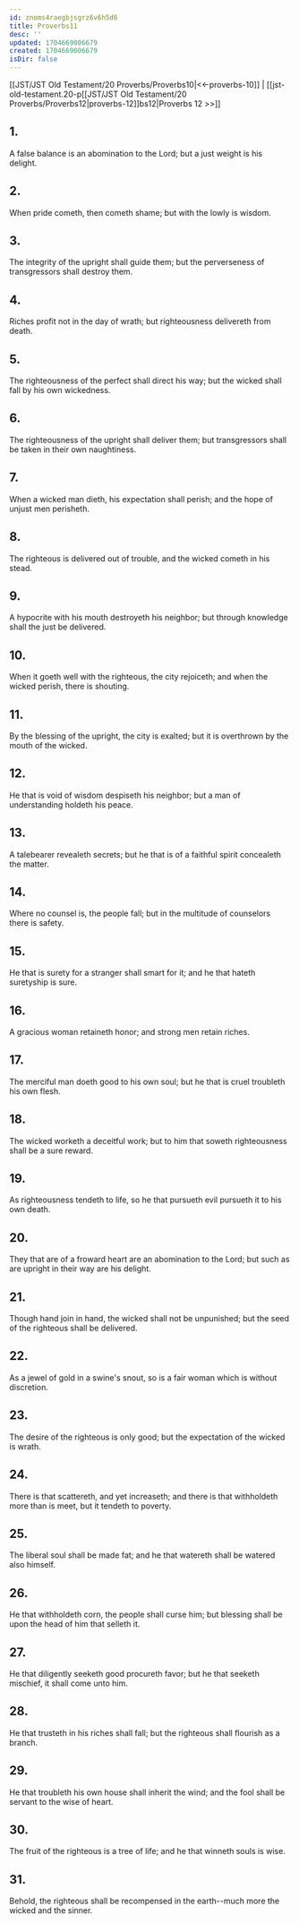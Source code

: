 ```yaml
---
id: znoms4raegbjsgrz6v6h5d6
title: Proverbs11
desc: ''
updated: 1704669006679
created: 1704669006679
isDir: false
---
```

[[JST/JST Old Testament/20 Proverbs/Proverbs10|<<-proverbs-10]] | [[jst-old-testament.20-p[[JST/JST Old Testament/20 Proverbs/Proverbs12|proverbs-12]]bs12|Proverbs 12 >>]]
## 1.
A false balance is an abomination to the Lord; but a just weight is his delight.
## 2.
When pride cometh, then cometh shame; but with the lowly is wisdom.
## 3.
The integrity of the upright shall guide them; but the perverseness of transgressors shall destroy them.
## 4.
Riches profit not in the day of wrath; but righteousness delivereth from death.
## 5.
The righteousness of the perfect shall direct his way; but the wicked shall fall by his own wickedness.
## 6.
The righteousness of the upright shall deliver them; but transgressors shall be taken in their own naughtiness.
## 7.
When a wicked man dieth, his expectation shall perish; and the hope of unjust men perisheth.
## 8.
The righteous is delivered out of trouble, and the wicked cometh in his stead.
## 9.
A hypocrite with his mouth destroyeth his neighbor; but through knowledge shall the just be delivered.
## 10.
When it goeth well with the righteous, the city rejoiceth; and when the wicked perish, there is shouting.
## 11.
By the blessing of the upright, the city is exalted; but it is overthrown by the mouth of the wicked.
## 12.
He that is void of wisdom despiseth his neighbor; but a man of understanding holdeth his peace.
## 13.
A talebearer revealeth secrets; but he that is of a faithful spirit concealeth the matter.
## 14.
Where no counsel is, the people fall; but in the multitude of counselors there is safety.
## 15.
He that is surety for a stranger shall smart for it; and he that hateth suretyship is sure.
## 16.
A gracious woman retaineth honor; and strong men retain riches.
## 17.
The merciful man doeth good to his own soul; but he that is cruel troubleth his own flesh.
## 18.
The wicked worketh a deceitful work; but to him that soweth righteousness shall be a sure reward.
## 19.
As righteousness tendeth to life, so he that pursueth evil pursueth it to his own death.
## 20.
They that are of a froward heart are an abomination to the Lord; but such as are upright in their way are his delight.
## 21.
Though hand join in hand, the wicked shall not be unpunished; but the seed of the righteous shall be delivered.
## 22.
As a jewel of gold in a swine\'s snout, so is a fair woman which is without discretion.
## 23.
The desire of the righteous is only good; but the expectation of the wicked is wrath.
## 24.
There is that scattereth, and yet increaseth; and there is that withholdeth more than is meet, but it tendeth to poverty.
## 25.
The liberal soul shall be made fat; and he that watereth shall be watered also himself.
## 26.
He that withholdeth corn, the people shall curse him; but blessing shall be upon the head of him that selleth it.
## 27.
He that diligently seeketh good procureth favor; but he that seeketh mischief, it shall come unto him.
## 28.
He that trusteth in his riches shall fall; but the righteous shall flourish as a branch.
## 29.
He that troubleth his own house shall inherit the wind; and the fool shall be servant to the wise of heart.
## 30.
The fruit of the righteous is a tree of life; and he that winneth souls is wise.
## 31.
Behold, the righteous shall be recompensed in the earth\--much more the wicked and the sinner.

